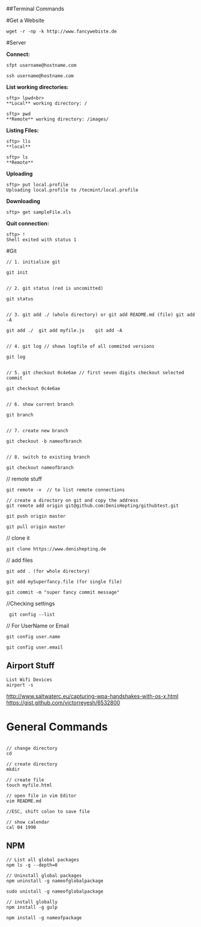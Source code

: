 ##Terminal Commands 

#Get a Website
```
wget -r -np -k http://www.fancywebiste.de
```
#Server

**Connect:**
```
sfpt username@hostname.com 

ssh username@hostname.com

```

**List working directories:**
```
sftp> lpwd<br>
**Local** working directory: /

sftp> pwd
**Remote** working directory: /images/
```

**Listing Files:**
```
sftp> lls
**local**

sftp> ls
**Remote**

```
**Uploading**
```
sftp> put local.profile
Uploading local.profile to /tecmint/local.profile
```
**Downloading**
```
sftp> get sampleFile.xls

```
**Quit connection:**
```
sftp> !
Shell exited with status 1
```

#Git
```
// 1. initialize git

git init


// 2. git status (red is uncomitted)

git status


// 3. git add ./ (whole directory) or git add README.md (file) git add -A

git add ./  git add myfile.js    git add -A


// 4. git log // shows logfile of all commited versions

git log 


// 5. git checkout 0c4e6ae // first seven digits checkout selected commit

git checkout 0c4e6ae


// 6. show current branch

git branch


// 7. create new branch

git checkout -b nameofbranch


// 8. switch to existing branch 

git checkout nameofbranch
```

// remote stuff 
```
git remote -v  // to list remote connections

// create a directory on git and copy the address
git remote add origin git@github.com:DenisHepting/githubtest.git

git push origin master

git pull origin master

```

// clone it 
```
git clone https://www.denishepting.de

```
// add files
```
git add . (for whole directory)

git add mySuperfancy.file (for single file)

git commit -m "super fancy commit message"
```
//Checking settings
```
 git config --list
 ```
// For UserName or Email 
```
git config user.name 
 
git config user.email 
```

## Airport Stuff

```
List Wifi Devices
airport -s
```

http://www.saltwaterc.eu/capturing-wpa-handshakes-with-os-x.html
https://gist.github.com/victorreyesh/6532800


# General Commands 

```

// change directory
cd 

// create directory
mkdir

// create file
touch myfile.html 

// open file in vim Editor
vim README.md

//ESC, shift colon to save file

// show calendar 
cal 04 1990
```

## NPM 
```
// List all global packages
npm ls -g --depth=0 

// Uninstall global packages
npm uninstall -g nameofglobalpackage

sudo unistall -g nameofglobalpackage

// install globally
npm install -g gulp

npm install -g nameofpackage
```

